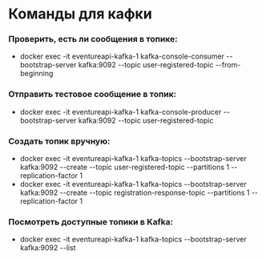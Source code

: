 # Команды для кафки
### Проверить, есть ли сообщения в топике:
- docker exec -it eventureapi-kafka-1 kafka-console-consumer --bootstrap-server kafka:9092 --topic user-registered-topic --from-beginning

### Отправить тестовое сообщение в топик:
- docker exec -it eventureapi-kafka-1 kafka-console-producer --bootstrap-server kafka:9092 --topic user-registered-topic

### Создать топик вручную:
- docker exec -it eventureapi-kafka-1 kafka-topics --bootstrap-server kafka:9092 --create --topic user-registered-topic --partitions 1 --replication-factor 1
- docker exec -it eventureapi-kafka-1 kafka-topics --bootstrap-server kafka:9092 --create --topic registration-response-topic --partitions 1 --replication-factor 1
### Посмотреть доступные топики в Kafka:
- docker exec -it eventureapi-kafka-1 kafka-topics --bootstrap-server kafka:9092 --list

